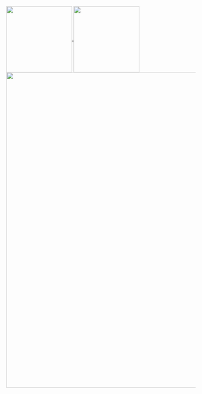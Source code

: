 <a href="https://github.com/anuraghazra/github-readme-stats">
  <img align="center" src="https://github-readme-stats.vercel.app/api?username=SnowyField1906&show_icons=true&theme=jolly&include_all_commits=true&show_owner=true&hide=stars" height="175px"/>
</a>
<a href="https://github.com/anuraghazra/convoychat">
  <img align="center" src="https://github-readme-stats.vercel.app/api/top-langs/?username=SnowyField1906&layout=compact&theme=jolly&langs_count=8" height="175px"/>
</a>
<a href="https://github.com/anuraghazra/convoychat">
  <img align="center" src="https://github-readme-stats.vercel.app/api/wakatime?username=SnowyField1906&theme=jolly" width="837px"/>
</a>
